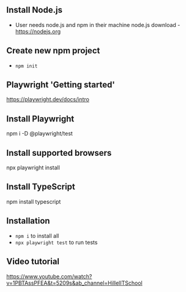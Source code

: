 ## Install Node.js

- User needs node.js and npm in their machine
  node.js download - https://nodejs.org

## Create new npm project
- `npm init`

## Playwright 'Getting started'
https://playwright.dev/docs/intro

## Install Playwright
npm i -D @playwright/test

## Install supported browsers
npx playwright install

## Install TypeScript
npm install typescript

## Installation

- `npm i` to install all
- `npx playwright test` to run tests

## Video tutorial
https://www.youtube.com/watch?v=1PBTAssPFEA&t=5209s&ab_channel=HillelITSchool
